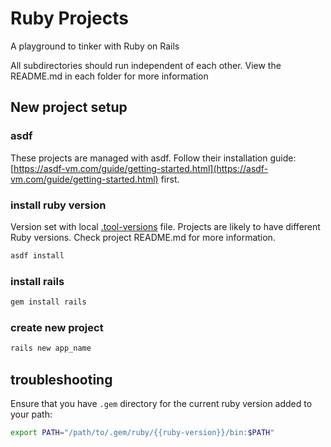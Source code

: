 # Ruby Projects

A playground to tinker with Ruby on Rails

All subdirectories should run independent of each other. View the README.md in each folder for more information

## New project setup

### asdf

These projects are managed with asdf. Follow their installation guide: [https://asdf-vm.com/guide/getting-started.html](https://asdf-vm.com/guide/getting-started.html) first.

### install ruby version

Version set with local [.tool-versions](./.tool-versions) file. Projects are likely to have different Ruby versions. Check project README.md for more information.

```sh
asdf install
```

### install rails

```sh
gem install rails
```

### create new project

```sh
rails new app_name
```

## troubleshooting

Ensure that you have `.gem` directory for the current ruby version added to your path:

```sh
export PATH="/path/to/.gem/ruby/{{ruby-version}}/bin:$PATH"
```
